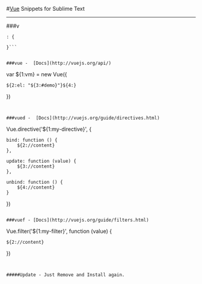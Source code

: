 #[Vue](http:www.vuejs.org) Snippets for Sublime Text

---
###v

```
: {

}```


###vue -  [Docs](http://vuejs.org/api/)
```
var ${1:vm} = new Vue({
	
	${2:el: "${3:#demo}"}${4:}

})
```


###vued -  [Docs](http://vuejs.org/guide/directives.html)
```
Vue.directive('${1:my-directive}', {
    
    bind: function () {
        ${2://content}
    },
    
    update: function (value) {
        ${3://content}
    },
    
    unbind: function () {
        ${4://content}
    }
})
```

###vuef - [Docs](http://vuejs.org/guide/filters.html)
```
Vue.filter('${1:my-filter}', function (value) {

    ${2://content}
    
})
```


#####Update - Just Remove and Install again.
